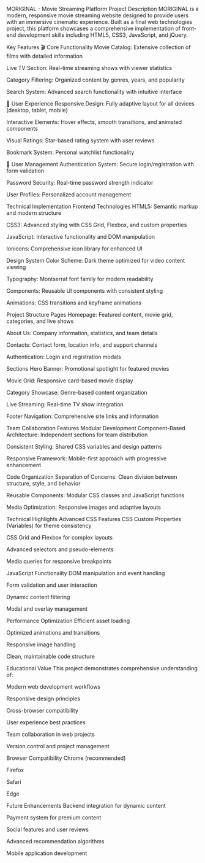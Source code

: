 MORIGINAL - Movie Streaming Platform
Project Description
MORIGINAL is a modern, responsive movie streaming website designed to provide users with an immersive cinematic experience. Built as a final web technologies project, this platform showcases a comprehensive implementation of front-end development skills including HTML5, CSS3, JavaScript, and jQuery.

Key Features
🎬 Core Functionality
Movie Catalog: Extensive collection of films with detailed information

Live TV Section: Real-time streaming shows with viewer statistics

Category Filtering: Organized content by genres, years, and popularity

Search System: Advanced search functionality with intuitive interface

🎨 User Experience
Responsive Design: Fully adaptive layout for all devices (desktop, tablet, mobile)

Interactive Elements: Hover effects, smooth transitions, and animated components

Visual Ratings: Star-based rating system with user reviews

Bookmark System: Personal watchlist functionality

🔐 User Management
Authentication System: Secure login/registration with form validation

Password Security: Real-time password strength indicator

User Profiles: Personalized account management

Technical Implementation
Frontend Technologies
HTML5: Semantic markup and modern structure

CSS3: Advanced styling with CSS Grid, Flexbox, and custom properties

JavaScript: Interactive functionality and DOM manipulation

Ionicons: Comprehensive icon library for enhanced UI

Design System
Color Scheme: Dark theme optimized for video content viewing

Typography: Montserrat font family for modern readability

Components: Reusable UI components with consistent styling

Animations: CSS transitions and keyframe animations

Project Structure
Pages
Homepage: Featured content, movie grid, categories, and live shows

About Us: Company information, statistics, and team details

Contacts: Contact form, location info, and support channels

Authentication: Login and registration modals

Sections
Hero Banner: Promotional spotlight for featured movies

Movie Grid: Responsive card-based movie display

Category Showcase: Genre-based content organization

Live Streaming: Real-time TV show integration

Footer Navigation: Comprehensive site links and information

Team Collaboration Features
Modular Development
Component-Based Architecture: Independent sections for team distribution

Consistent Styling: Shared CSS variables and design patterns

Responsive Framework: Mobile-first approach with progressive enhancement

Code Organization
Separation of Concerns: Clean division between structure, style, and behavior

Reusable Components: Modular CSS classes and JavaScript functions

Media Optimization: Responsive images and adaptive layouts

Technical Highlights
Advanced CSS Features
CSS Custom Properties (Variables) for theme consistency

CSS Grid and Flexbox for complex layouts

Advanced selectors and pseudo-elements

Media queries for responsive breakpoints

JavaScript Functionality
DOM manipulation and event handling

Form validation and user interaction

Dynamic content filtering

Modal and overlay management

Performance Optimization
Efficient asset loading

Optimized animations and transitions

Responsive image handling

Clean, maintainable code structure

Educational Value
This project demonstrates comprehensive understanding of:

Modern web development workflows

Responsive design principles

Cross-browser compatibility

User experience best practices

Team collaboration in web projects

Version control and project management

Browser Compatibility
Chrome (recommended)

Firefox

Safari

Edge

Future Enhancements
Backend integration for dynamic content

Payment system for premium content

Social features and user reviews

Advanced recommendation algorithms

Mobile application development

